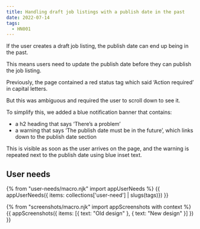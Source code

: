 ```yaml
---
title: Handling draft job listings with a publish date in the past
date: 2022-07-14
tags:
  - HN001
---
```


If the user creates a draft job listing, the publish date can end up being in the past.

This means users need to update the publish date before they can publish the job listing.

Previously, the page contained a red status tag which said ‘Action required’ in capital letters.

But this was ambiguous and required the user to scroll down to see it.

To simplify this, we added a blue notification banner that contains:

- a h2 heading that says ‘There’s a problem’
- a warning that says ‘The publish date must be in the future’, which links down to the publish date section

This is visible as soon as the user arrives on the page, and the warning is repeated next to the publish date using blue inset text.

## User needs

{% from "user-needs/macro.njk" import appUserNeeds %}
{{ appUserNeeds({ items: collections['user-need'] | slugs(tags)}) }}

{% from "screenshots/macro.njk" import appScreenshots with context %}
{{ appScreenshots({
  items: [{
    text: "Old design"
  }, {
    text: "New design"
  }]
}) }}

